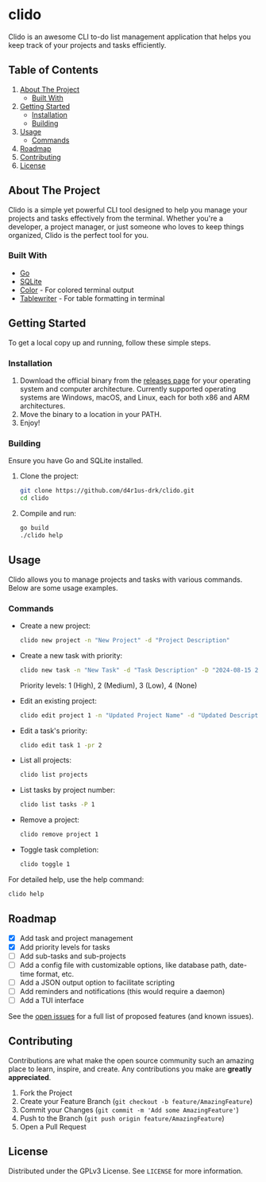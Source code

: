 # clido

Clido is an awesome CLI to-do list management application that helps you keep track of your projects and tasks efficiently.

## Table of Contents

1. [About The Project](#about-the-project)
   - [Built With](#built-with)
2. [Getting Started](#getting-started)
   - [Installation](#installation)
   - [Building](#building)
3. [Usage](#usage)
   - [Commands](#commands)
4. [Roadmap](#roadmap)
5. [Contributing](#contributing)
6. [License](#license)

## About The Project

Clido is a simple yet powerful CLI tool designed to help you manage your projects and tasks effectively from the terminal. Whether you're a developer, a project manager, or just someone who loves to keep things organized, Clido is the perfect tool for you.

### Built With

- [Go](https://golang.org/)
- [SQLite](https://www.sqlite.org/index.html)
- [Color](https://github.com/fatih/color) - For colored terminal output
- [Tablewriter](https://github.com/olekukonko/tablewriter) - For table formatting in terminal

## Getting Started

To get a local copy up and running, follow these simple steps.

### Installation

1. Download the official binary from the [releases page](https://github.com/d4r1us-drk/clido/releases) for your operating system and computer architecture. Currently supported operating systems are Windows, macOS, and Linux, each for both x86 and ARM architectures.
2. Move the binary to a location in your PATH.
3. Enjoy!

### Building

Ensure you have Go and SQLite installed.

1. Clone the project:

   ```sh
   git clone https://github.com/d4r1us-drk/clido.git
   cd clido
   ```

2. Compile and run:

   ```sh
   go build
   ./clido help
   ```

## Usage

Clido allows you to manage projects and tasks with various commands. Below are some usage examples.

### Commands

- Create a new project:

  ```sh
  clido new project -n "New Project" -d "Project Description"
  ```

- Create a new task with priority:

  ```sh
  clido new task -n "New Task" -d "Task Description" -D "2024-08-15 23:00" -p "Existing Project" -pr 1
  ```

  Priority levels: 1 (High), 2 (Medium), 3 (Low), 4 (None)

- Edit an existing project:

  ```sh
  clido edit project 1 -n "Updated Project Name" -d "Updated Description"
  ```

- Edit a task's priority:

  ```sh
  clido edit task 1 -pr 2
  ```

- List all projects:

  ```sh
  clido list projects
  ```

- List tasks by project number:

  ```sh
  clido list tasks -P 1
  ```

- Remove a project:

  ```sh
  clido remove project 1
  ```

- Toggle task completion:

  ```sh
  clido toggle 1
  ```

For detailed help, use the help command:

```sh
clido help
```

## Roadmap

- [x] Add task and project management
- [x] Add priority levels for tasks
- [ ] Add sub-tasks and sub-projects
- [ ] Add a config file with customizable options, like database path, date-time format, etc.
- [ ] Add a JSON output option to facilitate scripting
- [ ] Add reminders and notifications (this would require a daemon)
- [ ] Add a TUI interface

See the [open issues](https://github.com/d4r1us-drk/clido/issues) for a full list of proposed features (and known issues).

## Contributing

Contributions are what make the open source community such an amazing place to learn, inspire, and create. Any contributions you make are **greatly appreciated**.

1. Fork the Project
2. Create your Feature Branch (`git checkout -b feature/AmazingFeature`)
3. Commit your Changes (`git commit -m 'Add some AmazingFeature'`)
4. Push to the Branch (`git push origin feature/AmazingFeature`)
5. Open a Pull Request

## License

Distributed under the GPLv3 License. See `LICENSE` for more information.
